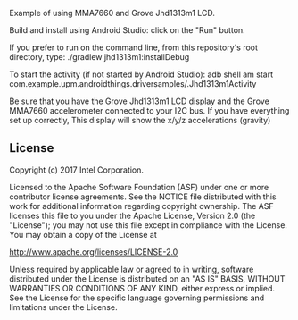 Example of using MMA7660 and Grove Jhd1313m1 LCD.

Build and install using Android Studio:
  click on the "Run" button.

If you prefer to run on the command line, from this repository's root directory, type:
  ./gradlew jhd1313m1:installDebug

To start the activity (if not started by Android Studio):
  adb shell am start com.example.upm.androidthings.driversamples/.Jhd1313m1Activity

Be sure that you have the Grove Jhd1313m1 LCD display and the Grove
MMA7660 accelerometer connected to your I2C bus.  If you have everything
set up correctly, This display will show the x/y/z accelerations (gravity)


License
-------
Copyright (c) 2017 Intel Corporation.

Licensed to the Apache Software Foundation (ASF) under one or more contributor license agreements. See the NOTICE file distributed with this work for additional information regarding copyright ownership. The ASF licenses this file to you under the Apache License, Version 2.0 (the "License"); you may not use this file except in compliance with the License. You may obtain a copy of the License at

http://www.apache.org/licenses/LICENSE-2.0

Unless required by applicable law or agreed to in writing, software distributed under the License is distributed on an "AS IS" BASIS, WITHOUT WARRANTIES OR CONDITIONS OF ANY KIND, either express or implied. See the License for the specific language governing permissions and limitations under the License.

